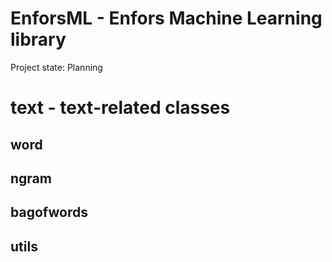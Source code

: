 # EnforsML - Enfors Machine Learning library

Project state: Planning

# text - text-related classes

## word

## ngram

## bagofwords

## utils
